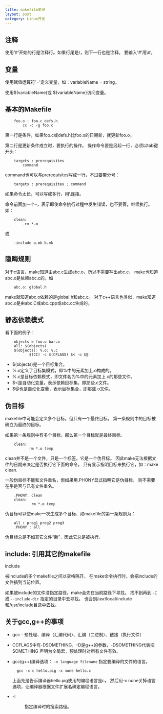 ```yaml
---
title: makefile笔记
layout: post
category: Linux开发
---
```



## 注释 ##

使用'#'开始的行是注释行。如果行尾是\\，则下一行也是注释。
要输入'#'用\\#。


## 变量 ##

使用赋值运算符'='定义变量，如：variableName = string。

使用$(variableName)或 ${variableName}访问变量。


## 基本的Makefile ##

        foo.o : foo.c defs.h
        	cc -c -g foo.c

第一行是条件，如果foo.c或defs.h比foo.o的日期新，就更新foo.o。

第二行是更新条件成立时，要执行的操作。
操作命令要是另起一行，必须以tab键开头：

        targets : prerequisites
            command

command也可以与prerequisites写成一行，不过要带分号：

        targets : prerequisites ; command

如果命令太长，可以写成多行，用\连接。

命令前面加一个-，表示即使命令执行过程中发生错误，也不要管，继续执行。如：

        clean:
            -rm *.o

或

        -include a.mk b.mk


## 隐晦规则 ##

对于c语言，make知道由abc.c生成abc.o，所以不需要写出abc.c，
make也知道abc.o是依赖abc.c的。如

        abc.o: global.h

make就知道abc.o依赖的是global.h和abc.c。
对于c++语言也类似，make知道abc.o是由abc.C或abc.cpp或abc.cc生成的。


## 静态依赖模式 ##

看下面的例子：

        objects = foo.o bar.o
        all: $(objects)
        $(objects): %.o: %.c
               $(CC) -c $(CFLAGS) $< -o $@

- $(objects)是一个目标集合。
- %.o定义了目标集模式，即%中的元素加上.o构成的。
- %.c是目标依赖模式，即文件名为%中的元素加上.c的那些文件。
- $<是自动化变量，表示依赖目标集，即那些.c文件。
- $@也是自动化变量，表示目标集合，即那些.o文件。


## 伪目标 ##

makefile中可能会定义多个目标，但只有一个最终目标。
第一条规则中的目标被确立为最终的目标。

如果第一条规则中有多个目标，那么第一个目标就是最终目标。

        clean:
               rm *.o temp

clean并不是一个文件，只是一个标签。它是一个伪目标。
因此make无法根据文件的日期来决定是否执行它下面的命令。
只有显示指明目标来执行它，如：make clean.

一般伪目标不能和文件重名，但如果用.PHONY显式指明它是伪目标，
则不需要在乎是否与已有文件重名。

        .PHONY: clean
        clean:
                rm *.o temp

伪目标可以使make一次生成多个目标，如makefile的第一条规则为：

        all : prog1 prog2 prog3
        .PHONY : all

伪目标总是不如其它文件“新”，因此它总是被执行。

## include: 引用其它的makefile ##

  include <files>

被include的多个makefile之间以空格隔开。
在make命令执行时，会把include的文件插到当前位置。

如果被include的文件没指定路径，make会先在当前路径下寻找，
找不到再到 `-I` 或 `--include-dir` 指定的目录中去寻找。
也会到/usr/local/include和/usr/include目录中去找。

## 关于gcc,g++的事项 ##

- gcc - 预处理、编译（汇编代码）、汇编（二进制）、链接（执行文件）
- CCFLAGS中有-DSOMETHING，-D是g++的参数，-DSOMETHING代表把SOMETHING
  声明为全局宏，预处理时对所有文件有效。
- gcc(g++)编译选项： ``-x language filename``	指定要编译的文件的语言。

        gcc -x c hello.pig -x none hello.c

  上面先是告诉编译器hello.pig使用的编程语言是c，
  然后用-x none关掉语言选项，让编译器根据文件扩展名确定编程语言。

- -I <dir>  指定编译时的搜索路径。
